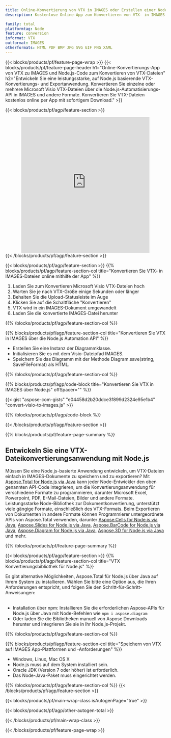 ```yaml
---
title: Online-Konvertierung von VTX in IMAGES oder Erstellen einer Node.js-basierten Anwendung zum Konvertieren von VTX-Dateien
description: Kostenlose Online-App zum Konvertieren von VTX- in IMAGES-Dateien. Node.js-Konvertierungsbibliothekscode für Microsoft Visio VTX-Dokumente. 

family: total
platformtag: Node
feature: conversion
informat: VTX
outformat: IMAGES
otherformats: HTML PDF BMP JPG SVG GIF PNG XAML
---
```

{{< blocks/products/pf/feature-page-wrap >}}
{{< blocks/products/pf/feature-page-header h1="Online-Konvertierungs-App von VTX zu IMAGES und Node.js-Code zum Konvertieren von VTX-Dateien" h2="Entwickeln Sie eine leistungsstarke, auf Node.js basierende VTX-Konvertierungs- und Exportanwendung. Konvertieren Sie einzelne oder mehrere Microsoft Visio VTX-Dateien über die Node.js-Automatisierungs-API in IMAGES und andere Formate. Konvertieren Sie VTX-Dateien kostenlos online per App mit sofortigem Download." >}}


{{< blocks/products/pf/agp/feature-section >}}

<div class="container-fluid agp-content bg-white aboutfile box-1 vh100 section nopbtm">
<div class=container>
<div class=row>
<div class="demobox tc col-md-12 padding-0" align="center">

<iframe title="Kostenlose Online-App zur Konvertierung von VTX in IMAGES" style="border: none; height: 426px;" scrolling="no" src="https://total-conversion-app-65z5r2lp.k8s.dynabic.com/?to=images&from=vtx" id="child-iframe" width="80%"></iframe>

</div></div>
</div></div>
{{< /blocks/products/pf/agp/feature-section >}}


{{< blocks/products/pf/agp/feature-section >}}
{{% blocks/products/pf/agp/feature-section-col title="Konvertieren Sie VTX- in IMAGES-Dateien online mithilfe der App" %}}

1. Laden Sie zum Konvertieren Microsoft Visio VTX-Dateien hoch
1. Warten Sie je nach VTX-Größe einige Sekunden oder länger
1. Behalten Sie die Upload-Statusleiste im Auge
1. Klicken Sie auf die Schaltfläche "Konvertieren"
1. VTX wird in ein IMAGES-Dokument umgewandelt
1. Laden Sie die konvertierte IMAGES-Datei herunter

{{% /blocks/products/pf/agp/feature-section-col %}}

{{% blocks/products/pf/agp/feature-section-col title="Konvertieren Sie VTX in IMAGES über die Node.js Automation API" %}}

- Erstellen Sie eine Instanz der Diagrammklasse.
- Initialisieren Sie es mit dem Visio-Dateipfad IMAGES.
- Speichern Sie das Diagramm mit der Methode Diagram.save(string, SaveFileFormat) als HTML.

{{% /blocks/products/pf/agp/feature-section-col %}}

{{% blocks/products/pf/agp/code-block title="Konvertieren Sie VTX in IMAGES über Node.js" offSpacer="" %}}

{{< gist "aspose-com-gists" "e04458d2b20ddce3f899d2324e95e1b4" "convert-visio-to-images.js" >}}

{{% /blocks/products/pf/agp/code-block %}}

{{< /blocks/products/pf/agp/feature-section >}}

{{% blocks/products/pf/feature-page-summary %}}

<h2>Entwickeln Sie eine VTX-Dateikonvertierungsanwendung mit Node.js</h2>

Müssen Sie eine Node.js-basierte Anwendung entwickeln, um VTX-Dateien einfach in IMAGES-Dokumente zu speichern und zu exportieren? Mit [Aspose.Total for Node.js via Java](https://products.aspose.com/total/de/nodejs-java/) kann jeder Node-Entwickler den oben genannten API-Code integrieren, um die Konvertierungsanwendung für verschiedene Formate zu programmieren, darunter Microsoft Excel, Powerpoint, PDF, E-Mail-Dateien, Bilder und andere Formate. Leistungsstarke Node-Bibliothek zur Dokumentkonvertierung, unterstützt viele gängige Formate, einschließlich des VTX-Formats. Beim Exportieren von Dokumenten in andere Formate können Programmierer untergeordnete APIs von Aspose.Total verwenden, darunter [Aspose.Cells for Node.js via Java](https://products.aspose.com/cells/de/nodejs-java/), [Aspose.Slides for Node.js via Java](https://products.aspose.com/slides/de/nodejs-java/), [Aspose.BarCode for Node.js via Java](https://products.aspose.com/barcode/de/nodejs-java/), [Aspose.Diagram for Node.js via Java](https://products.aspose.com/diagram/de/nodejs-java/), [Aspose.3D for Node.js via Java](https://products.aspose.com/3d/de/nodejs-java/) und mehr. 
 
 

{{% /blocks/products/pf/feature-page-summary %}}

{{< blocks/products/pf/agp/feature-section >}}
{{% blocks/products/pf/agp/feature-section-col title="VTX Konvertierungsbibliothek für Node.js" %}}

Es gibt alternative Möglichkeiten, Aspose.Total für Node.js über Java auf Ihrem System zu installieren. Wählen Sie bitte eine Option aus, die Ihren Anforderungen entspricht, und folgen Sie den Schritt-für-Schritt-Anweisungen:<br /><br />

- Installation über npm: Installieren Sie die erforderlichen Aspose-APIs für Node.js über Java mit Node-Befehlen wie ```npm i aspose.diagram```
- Oder laden Sie die Bibliotheken manuell von Aspose Downloads herunter und integrieren Sie sie in Ihr Node.js-Projekt.

{{% /blocks/products/pf/agp/feature-section-col %}}

{{% blocks/products/pf/agp/feature-section-col title="Speichern von VTX auf IMAGES App-Plattformen und -Anforderungen" %}}

- Windows, Linux, Mac OS X
- Node.js muss auf dem System installiert sein.
- Oracle JDK (Version 7 oder höher) ist erforderlich.
- Das Node-Java-Paket muss eingerichtet werden.

{{% /blocks/products/pf/agp/feature-section-col %}}
{{< /blocks/products/pf/agp/feature-section >}}

{{< blocks/products/pf/main-wrap-class isAutogenPage="true" >}}

{{< blocks/products/pf/agp/other-autogen-total >}}

{{< /blocks/products/pf/main-wrap-class >}}

{{< /blocks/products/pf/feature-page-wrap >}}